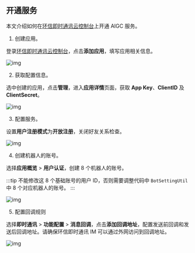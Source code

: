 ## 开通服务

本文介绍如何在[环信即时通讯云控制台](https://console.easemob.com/user/login)上开通 AIGC 服务。

1. 创建应用。

登录[环信即时通讯云控制台](https://console.easemob.com/user/login)，点击**添加应用**，填写应用相关信息。

![img](@static/images/aigc/app_create.png)

2. 获取配置信息。

选中创建的应用，点击**管理**，进入**应用详情**页面，获取 **App Key**、**ClientID** 及**ClientSecret**。

![img](@static/images/aigc/app_view.png)

3. 配置服务。

设置**用户注册模式**为**开放注册**，关闭好友关系检查。

![img](@static/images/aigc/service_config.png)

4. 创建机器人的账号。

选择**应用概览** > **用户认证**，创建 8 个机器人的账号。

:::tip
不能修改这 8 个基础账号的用户 ID，否则需要调整代码中 `BotSettingUtil` 中 8 个对应机器人的账号。
:::

![img](@static/images/aigc/robot_account_create.png)

5. 配置回调规则

选择**即时通讯** > **功能配置** > **消息回调**，点击**添加回调地址**，配置发送前回调和发送后回调地址。请确保环信即时通讯 IM 可以通过外网访问到回调地址。

![img](@static/images/aigc/callback_address.png)




